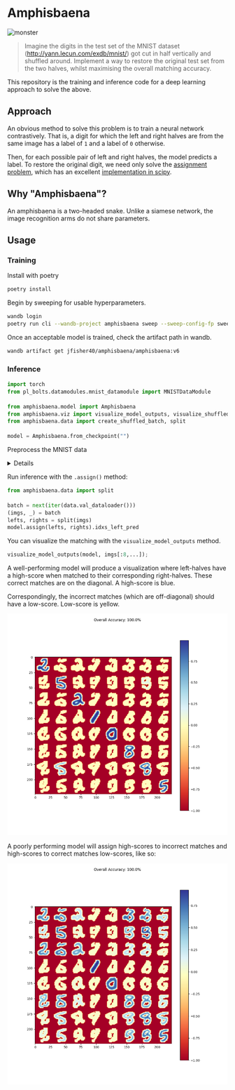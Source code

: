 # Amphisbaena

![monster](https://upload.wikimedia.org/wikipedia/commons/d/dc/%D0%90%D0%BC%D1%84%D0%B8%D1%81%D0%B1%D0%B5%D0%BD%D0%B0._%D0%9C%D0%B8%D0%BD%D0%B8%D0%B0%D1%82%D1%8E%D1%80%D0%B0_%D0%B8%D0%B7_%D0%90%D0%B1%D0%B5%D1%80%D0%B4%D0%B8%D0%BD%D1%81%D0%BA%D0%BE%D0%B3%D0%BE_%D0%B1%D0%B5%D1%81%D1%82%D0%B8%D0%B0%D1%80%D0%B8%D1%8F.png)

> Imagine the digits in the test set of the MNIST dataset
> (http://yann.lecun.com/exdb/mnist/) got cut in half vertically and shuffled
> around. Implement a way to restore the original test set from the two halves,
> whilst maximising the overall matching accuracy.

This repository is the training and inference code for a deep learning approach to solve the above.

## Approach

An obvious method to solve this problem is to train a neural network contrastively. That is, a digit for which the left and right halves are from the same image has a label of `1` and a label of `0` otherwise.

Then, for each possible pair of left and right halves, the model predicts a label. To restore the original digit, we need only solve the [assignment problem](https://en.wikipedia.org/wiki/Assignment_problem), which has an excellent [implementation in scipy](https://docs.scipy.org/doc/scipy/reference/generated/scipy.optimize.linear_sum_assignment.html).

## Why "Amphisbaena"?

An amphisbaena is a two-headed snake. Unlike a siamese network, the image recognition arms do not share parameters.

## Usage

### Training

Install with poetry

```bash
poetry install
```

Begin by sweeping for usable hyperparameters.

```bash
wandb login
poetry run cli --wandb-project amphisbaena sweep --sweep-config-fp sweep.yml
```

Once an acceptable model is trained, check the artifact path in wandb.

```bash
wandb artifact get jfisher40/amphisbaena/amphisbaena:v6
```

### Inference

```python
import torch
from pl_bolts.datamodules.mnist_datamodule import MNISTDataModule

from amphisbaena.model import Amphisbaena
from amphisbaena.viz import visualize_model_outputs, visualize_shuffled_batch
from amphisbaena.data import create_shuffled_batch, split

model = Amphisbaena.from_checkpoint("")
```

Preprocess the MNIST data

<details>

```python
data = MNISTDataModule(
    num_workers=multiprocessing.cpu_count(),
    normalize=True,
    batch_size=512 if torch.cuda.is_available() else 64,
    val_split=0.01,
)
if backbone.startswith("conv"):
    pipeline = [T.Resize((100, 100)), data.default_transforms()]
    transforms = T.Compose(pipeline)
    data.train_transforms = data.val_transforms = data.test_transforms = transforms
    data.prepare_data()
    data.setup()
else:
    data.train_transforms = data.val_transforms = data.test_transforms = None
data.prepare_data()
data.setup()
```

</details>

Run inference with the `.assign()` method:

```python
from amphisbaena.data import split

batch = next(iter(data.val_dataloader()))
(imgs, _) = batch
lefts, rights = split(imgs)
model.assign(lefts, rights).idxs_left_pred
```

You can visualize the matching with the `visualize_model_outputs` method.

```python
visualize_model_outputs(model, imgs[:8,...]);
```

A well-performing model will produce a visualization where left-halves have a high-score when matched to their corresponding right-halves. These correct matches are on the diagonal. A high-score is blue.

Correspondingly, the incorrect matches (which are off-diagonal) should have a low-score. Low-score is yellow.

![good model output](docs/good.png)

A poorly performing model will assign high-scores to incorrect matches and high-scores to correct matches low-scores, like so:

![bad model output](docs/bad.png)
